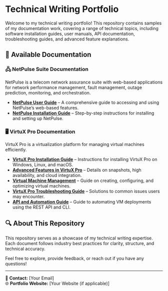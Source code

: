 # Technical Writing Portfolio

Welcome to my technical writing portfolio! This repository contains samples of my documentation work, covering a range of technical topics, including software installation guides, user manuals, API documentation, troubleshooting guides, and advanced feature explanations.

## 📂 Available Documentation

### 🖧 NetPulse Suite Documentation
NetPulse is a telecom network assurance suite with web-based applications for network performance management, fault management, outage prediction, monitoring, and orchestration.

- **[NetPulse User Guide](docs/netpulse_user_guide.md)** – A comprehensive guide to accessing and using NetPulse’s web-based features.
- **[NetPulse Installation Guide](docs/netpulse_installation.md)** – Step-by-step instructions for installing and setting up NetPulse.

### 🖥️ VirtuX Pro Documentation
VirtuX Pro is a virtualization platform for managing virtual machines efficiently.

- **[VirtuX Pro Installation Guide](VirtuX-Pro-UserGuide/docs/installation.md)** – Instructions for installing VirtuX Pro on Windows, Linux, and macOS.
- **[Advanced Features in VirtuX Pro](docs/virtux_pro_advanced_features.md)** – Details on snapshots, high availability, and cloud integration.
- **[Virtual Machine Management](docs/virtux_pro_vm_management.md)** – Guide on creating, configuring, and optimizing virtual machines.
- **[VirtuX Pro Troubleshooting Guide](docs/virtux_pro_troubleshooting.md)** – Solutions to common issues users may encounter.
- **[API and Automation Guide](docs/virtux_pro_api_automation.md)** – Guide to automating VM deployments using the REST API and CLI.

## 🔍 About This Repository
This repository serves as a showcase of my technical writing expertise. Each document follows industry best practices for clarity, structure, and technical accuracy.

Feel free to explore, provide feedback, or reach out if you have any questions!

---

📧 **Contact:** [Your Email]  
🌐 **Portfolio Website:** [Your Website (if applicable)]  
